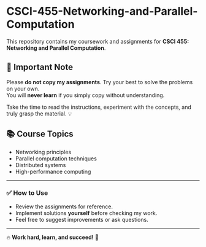 # CSCI-455-Networking-and-Parallel-Computation

This repository contains my coursework and assignments for **CSCI 455: Networking and Parallel Computation**.

## 🚀 Important Note

Please **do not copy my assignments**. Try your best to solve the problems on your own.  
You will **never learn** if you simply copy without understanding.

Take the time to read the instructions, experiment with the concepts, and truly grasp the material. 💡

## 📚 Course Topics

- Networking principles
- Parallel computation techniques
- Distributed systems
- High-performance computing

---

### ✅ **How to Use**

- Review the assignments for reference.
- Implement solutions **yourself** before checking my work.
- Feel free to suggest improvements or ask questions.

---

🔥 **Work hard, learn, and succeed!** 💪
